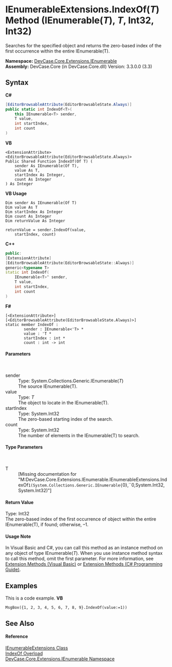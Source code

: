 # IEnumerableExtensions.IndexOf(*T*) Method (IEnumerable(*T*), *T*, Int32, Int32)
 

Searches for the specified object and returns the zero-based index of the first occurrence within the entire IEnumerable(T).

**Namespace:**&nbsp;<a href="N_DevCase_Core_Extensions_IEnumerable">DevCase.Core.Extensions.IEnumerable</a><br />**Assembly:**&nbsp;DevCase.Core (in DevCase.Core.dll) Version: 3.3.0.0 (3.3)

## Syntax

**C#**<br />
``` C#
[EditorBrowsableAttribute(EditorBrowsableState.Always)]
public static int IndexOf<T>(
	this IEnumerable<T> sender,
	T value,
	int startIndex,
	int count
)

```

**VB**<br />
``` VB
<ExtensionAttribute>
<EditorBrowsableAttribute(EditorBrowsableState.Always)>
Public Shared Function IndexOf(Of T) ( 
	sender As IEnumerable(Of T),
	value As T,
	startIndex As Integer,
	count As Integer
) As Integer
```

**VB Usage**<br />
``` VB Usage
Dim sender As IEnumerable(Of T)
Dim value As T
Dim startIndex As Integer
Dim count As Integer
Dim returnValue As Integer

returnValue = sender.IndexOf(value, 
	startIndex, count)
```

**C++**<br />
``` C++
public:
[ExtensionAttribute]
[EditorBrowsableAttribute(EditorBrowsableState::Always)]
generic<typename T>
static int IndexOf(
	IEnumerable<T>^ sender, 
	T value, 
	int startIndex, 
	int count
)
```

**F#**<br />
``` F#
[<ExtensionAttribute>]
[<EditorBrowsableAttribute(EditorBrowsableState.Always)>]
static member IndexOf : 
        sender : IEnumerable<'T> * 
        value : 'T * 
        startIndex : int * 
        count : int -> int 

```


#### Parameters
&nbsp;<dl><dt>sender</dt><dd>Type: System.Collections.Generic.IEnumerable(*T*)<br />The source IEnumerable(T).</dd><dt>value</dt><dd>Type: *T*<br />The object to locate in the IEnumerable(T).</dd><dt>startIndex</dt><dd>Type: System.Int32<br />The zero-based starting index of the search.</dd><dt>count</dt><dd>Type: System.Int32<br />The number of elements in the IEnumerable(T) to search.</dd></dl>

#### Type Parameters
&nbsp;<dl><dt>T</dt><dd>\[Missing <typeparam name="T"/> documentation for "M:DevCase.Core.Extensions.IEnumerable.IEnumerableExtensions.IndexOf``1(System.Collections.Generic.IEnumerable{``0},``0,System.Int32,System.Int32)"\]</dd></dl>

#### Return Value
Type: Int32<br />The zero-based index of the first occurrence of object within the entire IEnumerable(T), if found; otherwise, –1.

#### Usage Note
In Visual Basic and C#, you can call this method as an instance method on any object of type IEnumerable(*T*). When you use instance method syntax to call this method, omit the first parameter. For more information, see <a href="https://docs.microsoft.com/dotnet/visual-basic/programming-guide/language-features/procedures/extension-methods">Extension Methods (Visual Basic)</a> or <a href="https://docs.microsoft.com/dotnet/csharp/programming-guide/classes-and-structs/extension-methods">Extension Methods (C# Programming Guide)</a>.

## Examples
This is a code example. 
**VB**<br />
``` VB
MsgBox({1, 2, 3, 4, 5, 6, 7, 8, 9}.IndexOf(value:=1))
```


## See Also


#### Reference
<a href="T_DevCase_Core_Extensions_IEnumerable_IEnumerableExtensions">IEnumerableExtensions Class</a><br /><a href="Overload_DevCase_Core_Extensions_IEnumerable_IEnumerableExtensions_IndexOf">IndexOf Overload</a><br /><a href="N_DevCase_Core_Extensions_IEnumerable">DevCase.Core.Extensions.IEnumerable Namespace</a><br />